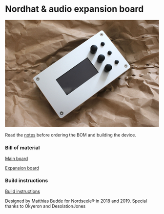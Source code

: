# Nordhat & audio expansion board

![Nordhat](hardware/images/20.jpg)

Read the [notes](hardware/notes.md) before ordering the BOM and building the device.

### Bill of material
[Main board](hardware/bom/BOM_mainboard_nordhat.csv)

[Expansion board](hardware/bom/BOM_expansion_board_nordhat.csv)

### Build instructions

[Build instructions](hardware/build.md)



Designed by Matthias Budde for Nordseele® in 2018 and 2019.
Special thanks to Okyeron and DesolationJones
